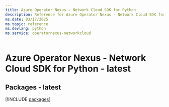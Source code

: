 ```yaml
---
title: Azure Operator Nexus - Network Cloud SDK for Python
description: Reference for Azure Operator Nexus - Network Cloud SDK for Python
ms.date: 03/17/2025
ms.topic: reference
ms.devlang: python
ms.service: operatornexus-networkcloud
---
```

# Azure Operator Nexus - Network Cloud SDK for Python - latest
## Packages - latest
[!INCLUDE [packages](operator-nexus---network-cloud-index.md)]